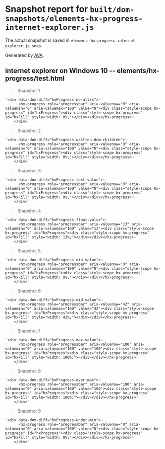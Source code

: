 # Snapshot report for `built/dom-snapshots/elements-hx-progress-internet-explorer.js`

The actual snapshot is saved in `elements-hx-progress-internet-explorer.js.snap`.

Generated by [AVA](https://ava.li).

## internet explorer on Windows 10 -- elements/hx-progress/test.html

> Snapshot 1

    `<div data-dom-diff="hxProgress-no-attrs">␊
          <hx-progress role="progressbar" aria-valuenow="0" aria-valuemin="0" aria-valuemax="100" value="0"><div class="style-scope hx-progress" id="hxProgress"><div class="style-scope hx-progress" id="hxFill" style="width: 0%;"></div></div></hx-progress>␊
        </div>`

> Snapshot 2

    `<div data-dom-diff="hxProgress-written-dom-children">␊
          <hx-progress role="progressbar" aria-valuenow="0" aria-valuemin="0" aria-valuemax="100" value="0"><div class="style-scope hx-progress" id="hxProgress"><div class="style-scope hx-progress" id="hxFill" style="width: 0%;"></div></div></hx-progress>␊
        </div>`

> Snapshot 3

    `<div data-dom-diff="hxProgress-text-value">␊
          <hx-progress role="progressbar" aria-valuenow="0" aria-valuemin="0" aria-valuemax="100" value="0"><div class="style-scope hx-progress" id="hxProgress"><div class="style-scope hx-progress" id="hxFill" style="width: 0%;"></div></div></hx-progress>␊
        </div>`

> Snapshot 4

    `<div data-dom-diff="hxProgress-float-value">␊
          <hx-progress role="progressbar" aria-valuenow="13" aria-valuemin="0" aria-valuemax="100" value="13"><div class="style-scope hx-progress" id="hxProgress"><div class="style-scope hx-progress" id="hxFill" style="width: 13%;"></div></div></hx-progress>␊
        </div>`

> Snapshot 5

    `<div data-dom-diff="hxProgress-min-value">␊
          <hx-progress role="progressbar" aria-valuenow="0" aria-valuemin="0" aria-valuemax="100" value="0"><div class="style-scope hx-progress" id="hxProgress"><div class="style-scope hx-progress" id="hxFill" style="width: 0%;"></div></div></hx-progress>␊
        </div>`

> Snapshot 6

    `<div data-dom-diff="hxProgress-mid-value">␊
          <hx-progress role="progressbar" aria-valuenow="42" aria-valuemin="0" aria-valuemax="100" value="42"><div class="style-scope hx-progress" id="hxProgress"><div class="style-scope hx-progress" id="hxFill" style="width: 42%;"></div></div></hx-progress>␊
        </div>`

> Snapshot 7

    `<div data-dom-diff="hxProgress-max-value">␊
          <hx-progress role="progressbar" aria-valuenow="100" aria-valuemin="0" aria-valuemax="100" value="100"><div class="style-scope hx-progress" id="hxProgress"><div class="style-scope hx-progress" id="hxFill" style="width: 100%;"></div></div></hx-progress>␊
        </div>`

> Snapshot 8

    `<div data-dom-diff="hxProgress-over-max">␊
          <hx-progress role="progressbar" aria-valuenow="100" aria-valuemin="0" aria-valuemax="100" value="100"><div class="style-scope hx-progress" id="hxProgress"><div class="style-scope hx-progress" id="hxFill" style="width: 100%;"></div></div></hx-progress>␊
        </div>`

> Snapshot 9

    `<div data-dom-diff="hxProgress-under-min">␊
          <hx-progress role="progressbar" aria-valuenow="0" aria-valuemin="0" aria-valuemax="100" value="0"><div class="style-scope hx-progress" id="hxProgress"><div class="style-scope hx-progress" id="hxFill" style="width: 0%;"></div></div></hx-progress>␊
        </div>`
